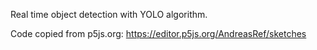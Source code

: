 Real time object detection with YOLO algorithm.

Code copied from p5js.org: https://editor.p5js.org/AndreasRef/sketches
